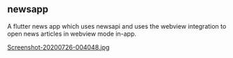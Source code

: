 ## newsapp

A flutter news app which uses newsapi and uses the webview integration to open news articles in webview mode in-app.

[Screenshot-20200726-004048.jpg](https://postimg.cc/3yx3sY6n)

